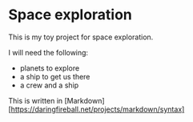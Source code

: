 # Space exploration

This is my toy project for space exploration.

I will need the following:
  - planets to explore
  - a ship to get us there
  - a crew and a ship
  
  This is written in [Markdown][https://daringfireball.net/projects/markdown/syntax]
